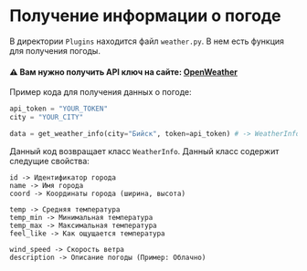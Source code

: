 # Получение информации о погоде

В директории `Plugins` находится файл `weather.py`. В нем есть функция для получения погоды.


#### ⚠ Вам нужно получить API ключ на сайте: [OpenWeather](https://openweathermap.org/)

Пример кода для получения данных о погоде:

```python
api_token = "YOUR_TOKEN"
city = "YOUR_CITY"

data = get_weather_info(city="Бийск", token=api_token) # -> WeatherInfo
```

Данный код возвращает класс `WeatherInfo`. Данный класс содержит следущие свойства:

```
id -> Идентификатор города
name -> Имя города
coord -> Координаты города (ширина, высота)

temp -> Средняя температура
temp_min -> Минимальная температура
temp_max -> Максимальная температура
feel_like -> Как ощущается температура

wind_speed -> Скорость ветра
description -> Описание погоды (Пример: Облачно)
```